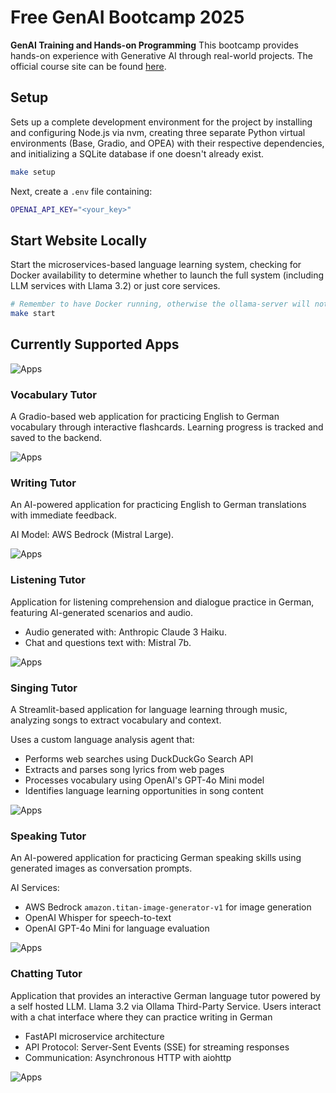 # Free GenAI Bootcamp 2025

**GenAI Training and Hands-on Programming** This bootcamp provides hands-on
experience with Generative AI through real-world projects. The official course
site can be found [here](https://genai.cloudprojectbootcamp.com/).

## Setup

Sets up a complete development environment for the project by installing and
configuring Node.js via nvm, creating three separate Python virtual environments
(Base, Gradio, and OPEA) with their respective dependencies, and initializing a
SQLite database if one doesn't already exist.

```bash
make setup
```

Next, create a `.env` file containing:

```bash
OPENAI_API_KEY="<your_key>"
```

## Start Website Locally

Start the microservices-based language learning system, checking for Docker
availability to determine whether to launch the full system (including LLM
services with Llama 3.2) or just core services.

```bash
# Remember to have Docker running, otherwise the ollama-server will not run.
make start
```

## Currently Supported Apps

![Apps](./lang-portal/frontend-react/public/SuportedApps.png)

### Vocabulary Tutor

A Gradio-based web application for practicing English to German vocabulary
through interactive flashcards. Learning progress is tracked and saved to the
backend.

![Apps](./lang-portal/frontend-react/public/VocabularyTutor.png)

### Writing Tutor

An AI-powered application for practicing English to German translations with
immediate feedback.

AI Model: AWS Bedrock (Mistral Large).

![Apps](./lang-portal/frontend-react/public/WritingTutor.png)

### Listening Tutor

Application for listening comprehension and dialogue practice
in German, featuring AI-generated scenarios and audio.

- Audio generated with: Anthropic Claude 3 Haiku.
- Chat and questions text with: Mistral 7b.

![Apps](./lang-portal/frontend-react/public/ListeningTutor1.png)

### Singing Tutor

A Streamlit-based application for language learning through music, analyzing
songs to extract vocabulary and context.

Uses a custom language analysis agent that:

- Performs web searches using DuckDuckGo Search API
- Extracts and parses song lyrics from web pages
- Processes vocabulary using OpenAI's GPT-4o Mini model
- Identifies language learning opportunities in song content

![Apps](./lang-portal/frontend-react/public/SingingTutor.png)

### Speaking Tutor

An AI-powered application for practicing German speaking skills using generated
images as conversation prompts.

AI Services:

- AWS Bedrock `amazon.titan-image-generator-v1` for image generation
- OpenAI Whisper for speech-to-text
- OpenAI GPT-4o Mini for language evaluation

![Apps](./lang-portal/frontend-react/public/SpeakingTutor.png)

### Chatting Tutor

Application that provides an interactive German language tutor powered by a self
hosted LLM. Llama 3.2 via Ollama Third-Party Service. Users interact with a chat
interface where they can practice writing in German

- FastAPI microservice architecture
- API Protocol: Server-Sent Events (SSE) for streaming responses
- Communication: Asynchronous HTTP with aiohttp

![Apps](./lang-portal/frontend-react/public/ChattingTutor.png)
